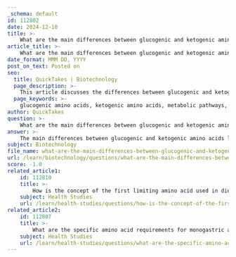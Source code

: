 ```yaml
---
_schema: default
id: 112802
date: 2024-12-10
title: >-
    What are the main differences between glucogenic and ketogenic amino acids?
article_title: >-
    What are the main differences between glucogenic and ketogenic amino acids?
date_format: MMM DD, YYYY
post_on_text: Posted on
seo:
  title: QuickTakes | Biotechnology
  page_description: >-
    This article discusses the differences between glucogenic and ketogenic amino acids, including their metabolic pathways, energy production roles, and examples of each type.
  page_keywords: >-
    glucogenic amino acids, ketogenic amino acids, metabolic pathways, gluconeogenesis, glucose production, ketone bodies, energy production, alanine, leucine, acetoacetyl-CoA, acetyl-CoA, metabolism
author: QuickTakes
question: >-
    What are the main differences between glucogenic and ketogenic amino acids?
answer: >-
    The main differences between glucogenic and ketogenic amino acids lie in their metabolic pathways and the types of products they yield upon catabolism.\n\n1. **Metabolic Pathways**:\n   - **Glucogenic Amino Acids**: These amino acids can be converted into glucose through a process known as gluconeogenesis. They break down to yield intermediates such as pyruvate or citric acid cycle intermediates (e.g., oxaloacetate), which can then be used to synthesize glucose.\n   - **Ketogenic Amino Acids**: In contrast, ketogenic amino acids are converted into acetyl-CoA or acetoacetyl-CoA, which are then utilized to produce ketone bodies. This process is particularly important during periods of fasting or low carbohydrate intake, as ketone bodies serve as an alternative energy source for the brain and other tissues.\n\n2. **Energy Production**:\n   - **Glucogenic Amino Acids**: They primarily contribute to glucose production, which is essential for energy, especially in tissues that rely heavily on glucose, such as the brain and red blood cells.\n   - **Ketogenic Amino Acids**: These amino acids are metabolized to produce ketone bodies, which can be used as an energy source when glucose levels are low.\n\n3. **Examples**:\n   - **Glucogenic Amino Acids**: Common examples include alanine, glycine, serine, aspartic acid, and glutamic acid.\n   - **Ketogenic Amino Acids**: The primary examples are leucine and lysine. Some amino acids can be classified as both glucogenic and ketogenic, depending on the specific metabolic pathways they enter.\n\nIn summary, glucogenic amino acids are primarily involved in glucose production, while ketogenic amino acids are involved in the production of ketone bodies, highlighting the body's ability to adapt its energy sources based on dietary intake and metabolic needs.
subject: Biotechnology
file_name: what-are-the-main-differences-between-glucogenic-and-ketogenic-amino-acids.md
url: /learn/biotechnology/questions/what-are-the-main-differences-between-glucogenic-and-ketogenic-amino-acids
score: -1.0
related_article1:
    id: 112810
    title: >-
        How is the concept of the first limiting amino acid used in diet formulation?
    subject: Health Studies
    url: /learn/health-studies/questions/how-is-the-concept-of-the-first-limiting-amino-acid-used-in-diet-formulation
related_article2:
    id: 112807
    title: >-
        What are the specific amino acid requirements for monogastric animals?
    subject: Health Studies
    url: /learn/health-studies/questions/what-are-the-specific-amino-acid-requirements-for-monogastric-animals
---
```


&nbsp;